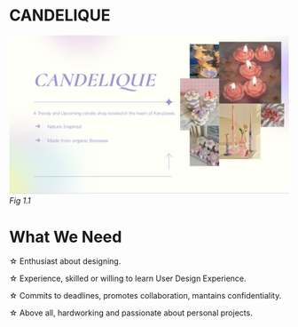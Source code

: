 # CANDELIQUE 
![](https://github.com/marinamen/unit3_project/blob/main/images/Screenshot%202024-01-15%20at%2008.01.25.png)
*Fig 1.1*

# What We Need


 ☆ Enthusiast about designing.
 
 ☆ Experience, skilled or willing to learn User Design Experience.

 ☆ Commits to deadlines, promotes collaboration, mantains confidentiality. 
 
 ☆ Above all, hardworking and passionate about personal projects.
